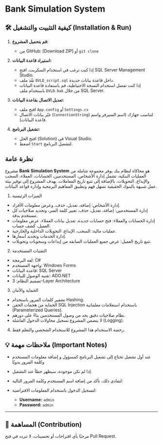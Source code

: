 # Bank Simulation System



## 🛠️ كيفية التثبيت والتشغيل (Installation & Run)

1. **قم بتحميل المشروع:**
   - من GitHub: [Download ZIP] أو `git clone`

2. **استيراد قاعدة البيانات:**
   - إذا كنت ترغب في استخدام السكربت، افتح SQL Server Management Studio.
   - نفّذ ملف `DVLD_script.sql` داخل قاعدة بيانات جديدة.
   - إذا كنت تفضل استخدام النسخة الاحتياطية، قم باستعادة قاعدة البيانات باستخدام ملف `DVLD.bak` من خلال SQL Server.

3. **تعديل الاتصال بقاعدة البيانات:**
   - افتح ملف `App.config` أو `Settings.cs`
   - غيّر بيانات الاتصال (`ConnectionString`) لتناسب جهازك (اسم السيرفر واسم قاعدة البيانات).

4. **تشغيل البرنامج:**
   - افتح الحل (Solution) في Visual Studio.
   - اضغط `Start` لتشغيل البرنامج.

## نظرة عامة
مشروع **Bank Simulation System** هو محاكاة لنظام بنك يوفر مجموعة شاملة من العمليات البنكية، تشمل إدارة الأشخاص، المستخدمين، الحسابات، العملاء، السحب والإيداع، التحويلات، بالإضافة إلى تتبع تاريخ المعاملات. يهدف المشروع إلى توفير بيئة عمل شبيهة بالبنوك الحقيقية تسهل فهم وتطبيق المفاهيم البرمجية وإدارة قواعد البيانات.

1. الميزات الرئيسية
- إدارة الأشخاص: إضافة، تعديل، حذف، وعرض معلومات الأفراد.
- إدارة المستخدمين: إضافة، تعديل، حذف، تغيير كلمة السر، وتحديد صلاحيات كل مستخدم بدقة.
- إدارة الحسابات والعملاء: فتح حسابات جديدة، تعديل بيانات العملاء، عرض معلومات العميل، كشف حساب.
- عمليات مالية: السحب، الإيداع، التحويلات الداخلية والخارجية.
- إدارة الخدمات وتحديد أسعارها.
- تتبع تاريخ العميل: عرض جميع العمليات السابقة من إيداعات وسحوبات وتحويلات.

2. التقنيات المستخدمة
- لغة البرمجة: C#
- واجهة المستخدم: Windows Forms
- قاعدة البيانات: SQL Server
- تقنية الوصول للبيانات: ADO.NET
- تصميم النظام: 3-Layer Architecture 

3. الحماية والأمان
- تشفير كلمات المرور باستخدام Hashing.
- الحماية من هجمات الحقن SQL Injection باستخدام استعلامات معلماتية (Parameterized Queries).
- نظام صلاحيات دقيق يحد من وصول المستخدمين بناءً على دورهم.
- لا يتضمن المشروع تسجيل محاولات الدخول الفاشلة (Logging).

4. رخصة الاستخدام
هذا المشروع للاستخدام الشخصي والتعلم فقط.

## 💡 ملاحظات مهمة (Important Notes)

- عند أول تشغيل تحتاج إلى تشغيل البرنامج كمسؤول و إضافة معلومات المستخدم وكلمة المرور يدويًا 
- إذا لم تكن موجودة، سيظهر خطأ عند التشغيل.
- لتفادي ذلك، تأكد من إضافة اسم المستخدم وكلمة المرور التالية:

- لتسجيل الدخول باستخدام المعلومات الافتراضية:
  - **Username:** `admin`
  - **Password:** `admin`



---

## 🤝 المساهمة (Contribution)

مرحبًا بأي اقتراحات أو تحسينات، لا تتردد في فتح Pull Request.


